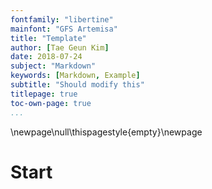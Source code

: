 ```yaml
---
fontfamily: "libertine"
mainfont: "GFS Artemisa"
title: "Template"
author: [Tae Geun Kim]
date: 2018-07-24
subject: "Markdown"
keywords: [Markdown, Example]
subtitle: "Should modify this"
titlepage: true
toc-own-page: true
...
```


\newpage\null\thispagestyle{empty}\newpage

# Start


